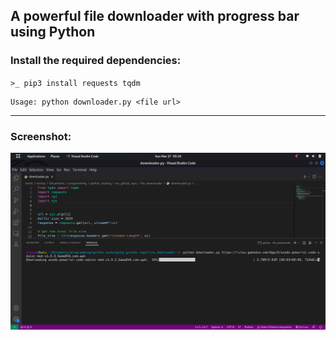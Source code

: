 ## A powerful file downloader with progress bar using Python

### Install the required dependencies:

`>_ pip3 install requests tqdm`

```
Usage: python downloader.py <file url>
```
---

### Screenshot: 

<img src="./screenshot/ss-2.png">
